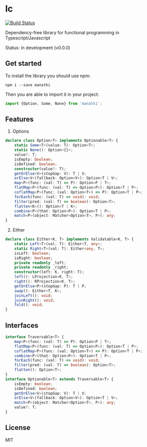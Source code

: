 # lc

[![Build Status](https://travis-ci.org/eakarpov/manatki.svg?branch=master)](https://travis-ci.org/eakarpov/manatki)

Dependency-free library for functional programming in Typescript/Javascript

Status: in development (v0.0.0)

## Get started

To install the library you should use npm:

```
npm i --save manatki
```

Then you are able to import it in your project:

```typescript
import {Option, Some, None} from 'manatki';
```

## Features

1. Options

```typescript
declare class Option<T> implements Optionable<T> {
    static Some<T>(value: T): Option<T>;
    static None(): Option<{}>;
    value?: T;
    isEmpty: boolean;
    isDefined: boolean;
    constructor(value?: T);
    getOrElse<V>(stopGap: V): T | V;
    orElse<V>(fallback: Option<V>): Option<T | V>;
    map<P>(func: (val: T) => P): Option<P | T>;
    flatMap<P>(func: (val: T) => Option<P>): Option<T | P>;
    coflatMap<P>(func: (val: Option<T>) => P): Option<T | P>;
    forEach(func: (val: T) => void): void;
    filter(pred: (val: T) => boolean): Option<T>;
    flatten<K>(): Option<T | K>;
    combine<P>(that: Option<P>): Option<T | P>;
    match<P>(object: Matcher<Option<T>, P>): any;
}
```

2. Either

```typescript
declare class Either<K, T> implements Validatable<K, T> {
    static Left<T>(val: T): Either<T, any>;
    static Right<T>(val: T): Either<any, T>;
    isLeft: boolean;
    isRight: boolean;
    private readonly _left;
    private readonly _right;
    constructor(left: K, right: T);
    left(): LProjection<K, T>;
    right(): RProjection<K, T>;
    getOrElse<P>(stopGap: P): T | P;
    swap(): Either<T, K>;
    joinLeft(): void;
    joinRight(): void;
    fold(): void;
}
```

## Interfaces

```typescript
interface Traversable<T> {
    map<P>(func: (val: T) => P): Option<P | T>;
    flatMap<P>(func: (val: T) => Option<P>): Option<T | P>;
    coflatMap<P>(func: (val: Option<T>) => P): Option<T | P>;
    combine<P>(that: Option<P>): Option<T | P>;
    forEach(func: (val: T) => void): void;
    filter(pred: (val: T) => boolean): Option<T>;
    flatten(): Option<T>;
}
interface Optionable<T> extends Traversable<T> {
    isEmpty: boolean;
    isDefined: boolean;
    getOrElse<V>(stopGap: V): T | V;
    orElse<V>(fallback: Option<V>): Option<T | V>;
    match<P>(object: Matcher<Option<T>, P>): any;
    value?: T;
}
```


## License

MIT
